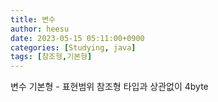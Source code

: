 ```yaml
---
title: 변수
author: heesu
date: 2023-05-15 05:11:00+0900
categories: [Studying, java]
tags: [참조형,기본형]
---
```

변수
기본형
    - 표현범위
참조형 타입과 상관없이 4byte 